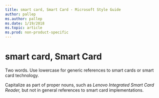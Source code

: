```yaml
---
title: smart card, Smart Card - Microsoft Style Guide
author: pallep
ms.author: pallep
ms.date: 1/19/2018
ms.topic: article
ms.prod: non-product-specific
---
```


# smart card, Smart Card

Two words. Use lowercase for generic references to smart cards or smart card technology. 

Capitalize as part of proper nouns, such as *Lenovo* *Integrated* *Smart Card Reader,* but not in general references to smart card implementations.
